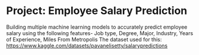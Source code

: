 # Project: Employee Salary Prediction
Building multiple machine learning models to accurately predict employee salary using the following features- Job type, Degree, Major, Industry, Years of Experience, Miles From Metropolis
The dataset used for this: https://www.kaggle.com/datasets/pavanelisetty/salarypredictions
